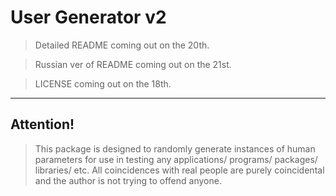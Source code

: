 # User Generator v2

> Detailed README coming out on the 20th.

> Russian ver of README coming out on the 21st.

> LICENSE coming out on the 18th.

---
## Attention! 

> This package is designed to randomly generate instances of human parameters for use in testing any applications/ programs/ packages/ libraries/ etc. All coincidences with real people are purely coincidental and the author is not trying to offend anyone.
